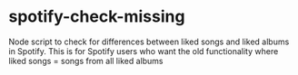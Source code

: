 # spotify-check-missing

Node script to check for differences between liked songs and liked albums in Spotify.
This is for Spotify users who want the old functionality where liked songs = songs from all liked albums 
